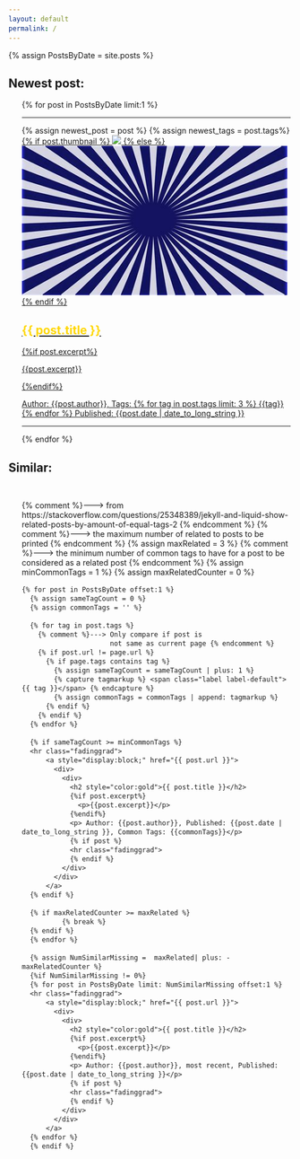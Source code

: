 ```yaml
---
layout: default
permalink: /
---
```


{% assign PostsByDate = site.posts %}


<h2 id="left"> Newest post: </h2>
<div id="postbox">
<ul style="list-style: none;">
  <li>
    {% for post in PostsByDate limit:1 %}
    <hr class="fadinggrad">
    {% assign newest_post = post %}
    {% assign newest_tags = post.tags%}
        <a style="display:block;" href="{{ post.url }}">
          <div>
            <div>
              {% if post.thumbnail %}
              <img src="{{ post.thumbnail }}" />
              {% else %}
              <img src="assets/images/thumb.png" />
              {% endif %}
            </div>
            <div>
              <h2 style="color:gold">{{ post.title }}</h2>
              {%if post.excerpt%}
                <p>{{post.excerpt}}</p>
              {%endif%}
              <p> Author: {{post.author}}, Tags: {% for tag in post.tags limit: 3 %} {{tag}}{% endfor %} Published: {{post.date | date_to_long_string }}</p>
              <hr class="fadinggrad">
            </div>
          </div>
        </a>
    {% endfor %}
  </li>
</ul>
</div>

<div class="relatedPosts">



</div>

<h2 id="left"> Similar: </h2>
<div style="padding-top:3%" id="smaller">
<ul style="list-style: none;">
  <li>
    {% comment %}---> from https://stackoverflow.com/questions/25348389/jekyll-and-liquid-show-related-posts-by-amount-of-equal-tags-2 {% endcomment %}
    {% comment %}---> the maximum number of related to posts
                      to be printed {% endcomment %}
    {% assign maxRelated = 3 %}
    {% comment %}---> the minimum number of common tags
                      to have for a post to be considered
                      as a related post {% endcomment %}
    {% assign minCommonTags =  1 %}
    {% assign maxRelatedCounter = 0 %}

    {% for post in PostsByDate offset:1 %}
      {% assign sameTagCount = 0 %}
      {% assign commonTags = '' %}

      {% for tag in post.tags %}
        {% comment %}---> Only compare if post is
                          not same as current page {% endcomment %}
        {% if post.url != page.url %}
          {% if page.tags contains tag %}
            {% assign sameTagCount = sameTagCount | plus: 1 %}
            {% capture tagmarkup %} <span class="label label-default">{{ tag }}</span> {% endcapture %}
            {% assign commonTags = commonTags | append: tagmarkup %}
          {% endif %}
        {% endif %}
      {% endfor %}

      {% if sameTagCount >= minCommonTags %}
      <hr class="fadinggrad">
          <a style="display:block;" href="{{ post.url }}">
            <div>
              <div>
                <h2 style="color:gold">{{ post.title }}</h2>
                {%if post.excerpt%}
                  <p>{{post.excerpt}}</p>
                {%endif%}
                <p> Author: {{post.author}}, Published: {{post.date | date_to_long_string }}, Common Tags: {{commonTags}}</p>
                {% if post %}
                <hr class="fadinggrad">
                {% endif %}
              </div>
            </div>
          </a>
      {% endif %}

      {% if maxRelatedCounter >= maxRelated %}
              {% break %}
      {% endif %}
      {% endfor %}

      {% assign NumSimilarMissing =  maxRelated| plus: -maxRelatedCounter %}
      {%if NumSimilarMissing != 0%}
      {% for post in PostsByDate limit: NumSimilarMissing offset:1 %}
      <hr class="fadinggrad">
          <a style="display:block;" href="{{ post.url }}">
            <div>
              <div>
                <h2 style="color:gold">{{ post.title }}</h2>
                {%if post.excerpt%}
                  <p>{{post.excerpt}}</p>
                {%endif%}
                <p> Author: {{post.author}}, most recent, Published: {{post.date | date_to_long_string }}</p>
                {% if post %}
                <hr class="fadinggrad">
                {% endif %}
              </div>
            </div>
          </a>
      {% endfor %}
      {% endif %}
  </li>
</ul>
</div>
